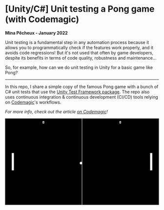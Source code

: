# [Unity/C#] Unit testing a Pong game (with Codemagic)

**Mina Pêcheux - January 2022**

Unit testing is a fundamental step in any automation process because it allows you to programmatically check if the features work properly, and it avoids code regressions! But it's not used that often by game developers, despite its benefits in terms of code quality, robustness and maintenance...

So, for example, how can we do unit testing in Unity for a basic game like Pong?

---

In this repo, I share a simple copy of the famous Pong game with a bunch of C# unit tests that use the [Unity Test Framework package](https://docs.unity3d.com/Packages/com.unity.test-framework@1.1/manual/index.html). The repo also uses continuous integration & continuous development (CI/CD) tools relying on [Codemagic](https://unitycicd.com/)'s workflows.

*For more info, check out the article [on Codemagic](https://blog.codemagic.io/unit-testing-automation-unity/)!*

![demo](Refs/demo.gif)
